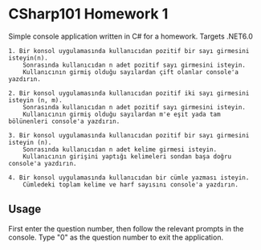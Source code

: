 # CSharp101 Homework 1
Simple console application written in C# for a homework. Targets .NET6.0


```
1. Bir konsol uygulamasında kullanıcıdan pozitif bir sayı girmesini isteyin(n).
    Sonrasında kullanıcıdan n adet pozitif sayı girmesini isteyin.
    Kullanıcının girmiş olduğu sayılardan çift olanlar console'a yazdırın.

2. Bir konsol uygulamasında kullanıcıdan pozitif iki sayı girmesini isteyin (n, m).
    Sonrasında kullanıcıdan n adet pozitif sayı girmesini isteyin.
    Kullanıcının girmiş olduğu sayılardan m'e eşit yada tam bölünenleri console'a yazdırın.

3. Bir konsol uygulamasında kullanıcıdan pozitif bir sayı girmesini isteyin (n).
    Sonrasında kullanıcıdan n adet kelime girmesi isteyin.
    Kullanıcının girişini yaptığı kelimeleri sondan başa doğru console'a yazdırın.

4. Bir konsol uygulamasında kullanıcıdan bir cümle yazması isteyin.
    Cümledeki toplam kelime ve harf sayısını console'a yazdırın.
```


## Usage
First enter the question number, then follow the relevant prompts in the console. Type "0" as the question number to exit the application.